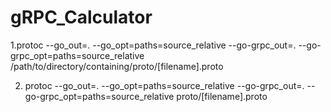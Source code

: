 # gRPC_Calculator

1.protoc --go_out=. --go_opt=paths=source_relative --go-grpc_out=. --go-grpc_opt=paths=source_relative /path/to/directory/containing/proto/[filename].proto

2. protoc --go_out=. --go_opt=paths=source_relative --go-grpc_out=. --go-grpc_opt=paths=source_relative proto/[filename].proto
